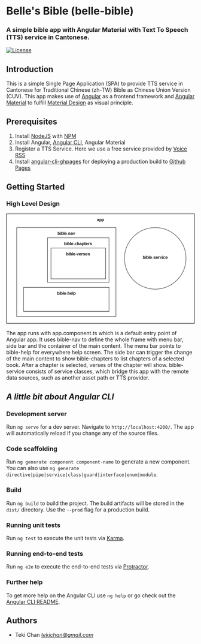 # Belle's Bible (belle-bible)
### A simple bible app with Angular Material with Text To Speech (TTS) service in Cantonese.
[![License](https://img.shields.io/badge/license-MIT-green.svg)](/doc/LICENSE) 

## Introduction
This is a simple Single Page Application (SPA) to provide TTS service in Cantonese for Traditional Chinese (zh-TW) Bible as Chinese Union Version (CUV). This app makes use of [Angular](https://angular.io/) as a frontend framework and [Angular Material](https://material.angular.io/) to fulfill [Material Design](https://material.io/) as visual principle.

## Prerequisites
1. Install [NodeJS](https://nodejs.org) with [NPM](https://www.npmjs.com/)
2. Install Angular, [Angular CLI](https://github.com/angular/angular-cli), Angular Material
3. Register a TTS Service. Here we use a free service provided by [Voice RSS](http://www.voicerss.org/)
4. Install [angular-cli-ghpages](https://www.npmjs.com/package/angular-cli-ghpages) for deploying a production build to [Github Pages](https://pages.github.com/)

## Getting Started
### High Level Design
![High Level Design](/doc/bellebible_highleveldesign.png)

The app runs with app.component.ts which is a default entry point of Angular app. It uses bible-nav to define the whole frame with menu bar, side bar and the container of the main content. The menu bar points to bible-help for everywhere help screen. The side bar can trigger the change of the main content to show bible-chapters to list chapters of a selected book. After a chapter is selected, verses of the chapter will show. bible-service consists of service classes, which bridge this app with the remote data sources, such as another asset path or TTS provider.

## *A little bit about Angular CLI*
### Development server
Run `ng serve` for a dev server. Navigate to `http://localhost:4200/`. The app will automatically reload if you change any of the source files.

### Code scaffolding
Run `ng generate component component-name` to generate a new component. You can also use `ng generate directive|pipe|service|class|guard|interface|enum|module`.

### Build
Run `ng build` to build the project. The build artifacts will be stored in the `dist/` directory. Use the `--prod` flag for a production build.

### Running unit tests
Run `ng test` to execute the unit tests via [Karma](https://karma-runner.github.io).

### Running end-to-end tests
Run `ng e2e` to execute the end-to-end tests via [Protractor](http://www.protractortest.org/).

### Further help
To get more help on the Angular CLI use `ng help` or go check out the [Angular CLI README](https://github.com/angular/angular-cli/blob/master/README.md).

## Authors
- Teki Chan *tekichan@gmail.com*
